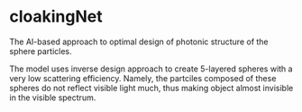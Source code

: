 # cloakingNet
The AI-based approach to optimal design of photonic structure of the sphere particles.

The model uses inverse design approach to create 5-layered spheres with a very low scattering efficiency. Namely, the partciles composed of these spheres do not reflect visible light much, thus making object almost invisible in the visible spectrum.
